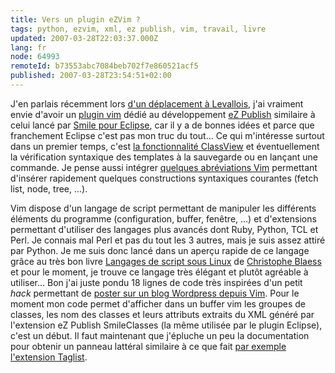```yaml
---
title: Vers un plugin eZVim ?
tags: python, ezvim, xml, ez publish, vim, travail, livre
updated: 2007-03-28T22:03:37.000Z
lang: fr
node: 64993
remoteId: b73553abc7084beb702f7e860521acf5
published: 2007-03-28T23:54:51+02:00
---
```

 
J'en parlais récemment lors [d'un déplacement à Levallois](/post/en-direct-de-levallois-perret), j'ai vraiment envie d'avoir un [plugin vim](http://www.vim.org/scripts/index.php) dédié au développement [eZ Publish]() similaire à celui lancé par [Smile pour Eclipse](http://smile-ez-plugin.sourceforge.net/), car il y a de bonnes idées et parce que franchement Eclipse c'est pas mon truc du tout... Ce qui m'intéresse surtout dans un premier temps, c'est [la fonctionnalité ClassView](http://smile-ez-plugin.sourceforge.net/screen1.jpg) et éventuellement la vérification syntaxique des templates à la sauvegarde ou en lançant une commande. Je pense aussi intégrer [quelques abréviations Vim](http://vimdoc.sourceforge.net/htmldoc/map.html#Abbreviations) permettant d'insérer rapidement quelques constructions syntaxiques courantes (fetch list, node, tree, ...).

 
Vim dispose d'un langage de script permettant de manipuler les différents éléments du programme (configuration, buffer, fenêtre, ...) et d'extensions permettant d'utiliser des langages plus avancés dont Ruby, Python, TCL et Perl. Je connais mal Perl et pas du tout les 3 autres, mais je suis assez attiré par Python. Je me suis donc lancé dans un aperçu rapide de ce langage grâce au très bon livre [Langages de script sous Linux](http://www.blaess.fr/christophe/publications/scriptlinux/index.html) de [Christophe Blaess](http://www.blaess.fr/christophe/index.html) et pour le moment, je trouve ce langage très élégant et plutôt agréable à utiliser... Bon j'ai juste pondu 18 lignes de code très inspirées d'un petit *hack* permettant de [poster sur un blog Wordpress depuis Vim](http://coopblue.com/blog/2006/06/posting-to-wordpress-from-vim-with-tags-and-markdown/). Pour le moment mon code permet d'afficher dans un buffer vim les groupes de classes, les nom des classes et leurs attributs extraits du XML généré par l'extension eZ Publish SmileClasses (la même utilisée par le plugin Eclipse), c'est un début. Il faut maintenant que j'épluche un peu la documentation pour obtenir un panneau lattéral similaire à ce que fait [par exemple l'extension Taglist](http://vim-taglist.sourceforge.net/images/taglist_c.gif).

